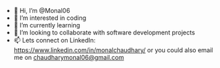 - 👋 Hi, I’m @Monal06
- 👀 I’m interested in coding
- 🌱 I’m currently learning
- 💞️ I’m looking to collaborate with software development projects
- 📫 Lets connect on LinkedIn: https://www.linkedin.com/in/monalchaudhary/ or you could also email me on chaudharymonal06@gmail.com

<!---
Monal06/Monal06 is a ✨ special ✨ repository because its `README.md` (this file) appears on your GitHub profile.
You can click the Preview link to take a look at your changes.
--->
